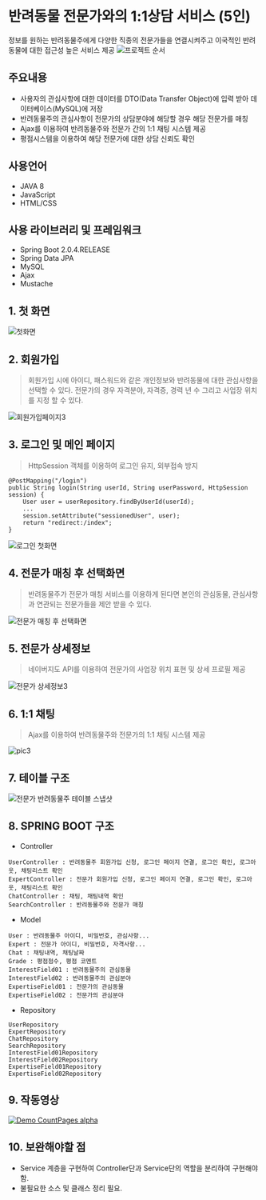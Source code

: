 # 반려동물 전문가와의 1:1상담 서비스 (5인)
정보를 원하는 반려동물주에게 다양한 직종의 전문가들을 연결시켜주고 이국적인 반려동물에 대한 접근성 높은 서비스 제공
![프로젝트 순서](https://user-images.githubusercontent.com/37195463/134910707-44837743-2301-4e59-ac58-f4c3cf3df763.png)


## 주요내용
+ 사용자의 관심사항에 대한 데이터를 DTO(Data Transfer Object)에 입력 받아 데이터베이스(MySQL)에 저장
+ 반려동물주의 관심사항이 전문가의 상담분야에 해당할 경우 해당 전문가를 매칭
+ Ajax를 이용하여 반려동물주와 전문가 간의 1:1 채팅 시스템 제공
+ 평점시스템을 이용하여 해당 전문가에 대한 상담 신뢰도 확인

## 사용언어
+ JAVA 8
+ JavaScript
+ HTML/CSS

## 사용 라이브러리 및 프레임워크
+ Spring Boot 2.0.4.RELEASE
+ Spring Data JPA
+ MySQL
+ Ajax
+ Mustache


## 1. 첫 화면
![첫화면](https://user-images.githubusercontent.com/37195463/134910441-0dbe95ff-6a76-47b6-afd0-1ea838321c21.png)


## 2. 회원가입
> 회원가입 시에 아이디, 패스워드와 같은 개인정보와 반려동물에 대한 관심사항을 선택할 수 있다. 전문가의 경우 자격분야, 자격증, 경력 년 수 그리고 사업장 위치를 지정 할 수 있다.

![회원가입페이지3](https://user-images.githubusercontent.com/37195463/134910488-8edb897e-4298-4c94-8973-fa69c97adb2c.png)

## 3. 로그인 및 메인 페이지
> HttpSession 객체를 이용하여 로그인 유지, 외부접속 방지

```
@PostMapping("/login")
public String login(String userId, String userPassword, HttpSession session) {
    User user = userRepository.findByUserId(userId);
    ...
    session.setAttribute("sessionedUser", user);
    return "redirect:/index";
}
```
![로그인 첫화면](https://user-images.githubusercontent.com/37195463/134910500-5652ec3d-c7cc-4c81-8d70-03f83d9d26fc.png)

## 4. 전문가 매칭 후 선택화면
> 반려동물주가 전문가 매칭 서비스를 이용하게 된다면 본인의 관심동물, 관심사항과 연관되는 전문가들을 제안 받을 수 있다.

![전문가 매칭 후 선택화면](https://user-images.githubusercontent.com/37195463/134910519-791b4f76-8910-4abd-b96a-dd005ffc6892.png)

## 5. 전문가 상세정보
> 네이버지도 API를 이용하여 전문가의 사업장 위치 표현 및 상세 프로필 제공

![전문가 상세정보3](https://user-images.githubusercontent.com/37195463/134910539-c5980a7f-b738-4ae3-ac63-6548b660a0d3.png)


## 6. 1:1 채팅
> Ajax를 이용하여 반려동물주와 전문가의 1:1 채팅 시스템 제공

![pic3](https://user-images.githubusercontent.com/37195463/134910608-3b17ec62-0f21-4767-8259-dd6382ce8dd0.png)

## 7. 테이블 구조

![전문가 반려동물주 테이블 스냅샷](https://user-images.githubusercontent.com/37195463/134910650-a508e15d-2013-4fc8-a259-44d94b95ace2.png)

## 8. SPRING BOOT 구조
+ Controller
```
UserController : 반려동물주 회원가입 신청, 로그인 페이지 연결, 로그인 확인, 로그아웃, 채팅리스트 확인
ExpertController : 전문가 회원가입 신청, 로그인 페이지 연결, 로그인 확인, 로그아웃, 채팅리스트 확인
ChatController : 채팅, 채팅내역 확인
SearchController : 반려동물주와 전문가 매칭
```	
    
+ Model
```
User : 반려동물주 아이디, 비밀번호, 관심사항...
Expert : 전문가 아이디, 비밀번호, 자격사항...
Chat : 채팅내역, 채팅날짜
Grade : 평점점수, 평점 코멘트
InterestField01 : 반려동물주의 관심동물
InterestField02 : 반려동물주의 관심분야
ExpertiseField01 : 전문가의 관심동물
ExpertiseField02 : 전문가의 관심분야
```

+ Repository 
```
UserRepository
ExpertRepository 
ChatRepository
SearchRepository
InterestField01Repository
InterestField02Repository
ExpertiseField01Repository
ExpertiseField02Repository
```

## 9. 작동영상
[![Demo CountPages alpha](https://j.gifs.com/p8rxX6.gif)](https://www.youtube.com/watch?v=DRu6QQeXOZY)


## 10. 보완해야할 점
+ Service 계층을 구현하여 Controller단과 Service단의 역할을 분리하여 구현해야 함.
+ 불필요한 소스 및 클래스 정리 필요.
